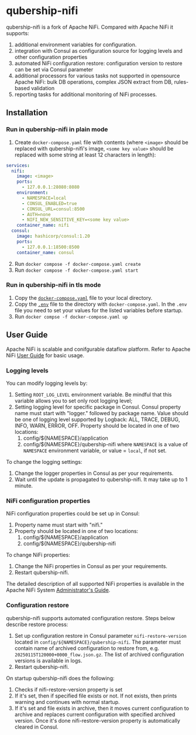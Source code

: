 # qubership-nifi

qubership-nifi is a fork of Apache NiFi.
Compared with Apache NiFi it supports:
1. additional environment variables for configuration.
2. integration with Consul as configuration source for logging levels and other configuration properties
3. automated NiFi configuration restore: configuration version to restore can be set via Consul parameter
4. additional processors for various tasks not supported in opensource Apache NiFi: bulk DB operations, complex JSON extract from DB, rules-based validation
5. reporting tasks for additional monitoring of NiFi processes.

## Installation

### Run in qubership-nifi in plain mode

1. Create `docker-compose.yaml` file with contents (where `<image>` should be replaced with qubership-nifi's image, `<some key value>` should be replaced with some string at least 12 characters in length):
```YAML
services:
  nifi:
    image: <image>
    ports:
      - 127.0.0.1:28080:8080
    environment:
      - NAMESPACE=local
      - CONSUL_ENABLED=true
      - CONSUL_URL=consul:8500
      - AUTH=none
      - NIFI_NEW_SENSITIVE_KEY=<some key value>
    container_name: nifi
  consul:
    image: hashicorp/consul:1.20
    ports:
      - 127.0.0.1:18500:8500
    container_name: consul
```
2. Run `docker compose -f docker-compose.yaml create`
3. Run `docker compose -f docker-compose.yaml start`

### Run in qubership-nifi in tls mode

1. Copy the [`docker-compose.yaml`](https://github.com/Netcracker/qubership-nifi/blob/feature/add-docker-compose-for-tls/dev/tls/docker-compose.yml) file to your local directory.  
2. Copy the [`.env`](https://github.com/Netcracker/qubership-nifi/blob/feature/add-docker-compose-for-tls/dev/tls/.env) file to the directory with `docker-compose.yaml`. In the `.env` file you need to set your values for the listed variables before startup. 
3. Run `docker compse -f docker-compose.yaml up`

## User Guide

Apache NiFi is scalable and conifgurable dataflow platform. Refer to Apache NiFi [User Guide](https://nifi.apache.org/docs/nifi-docs/html/user-guide.html) for basic usage.

### Logging levels

You can modify logging levels by:
1. Setting `ROOT_LOG_LEVEL` environment variable. Be mindful that this variable allows you to set only root logging level;
2. Setting logging level for specific package in Consul. Consul property name must start with "logger." followed by package name. Value should be one of logging level supported by Logback: ALL, TRACE, DEBUG, INFO, WARN, ERROR, OFF. Property should be located in one of two locations:
    1. config/${NAMESPACE}/application
    2. config/${NAMESPACE}/qubership-nifi
where `NAMESPACE` is a value of `NAMESPACE` environment variable, or value = `local`, if not set.

To change the logging settings:
1. Change the logger properties in Consul as per your requirements.
2. Wait until the update is propagated to qubership-nifi. It may take up to 1 minute.

### NiFi configuration properties

NiFi configuration properties could be set up in Consul:
1. Property name must start with "nifi."
2. Property should be located in one of two locations:
    1. config/${NAMESPACE}/application
    2. config/${NAMESPACE}/qubership-nifi

To change NiFi properties:
1. Change the NiFi properties in Consul as per your requirements.
2. Restart qubership-nifi.

The detailed description of all supported NiFi properties is available in the Apache NiFi System [Administrator's Guide](https://nifi.apache.org/docs/nifi-docs/html/administration-guide.html).

### Configuration restore

qubership-nifi supports automated configuration restore. Steps below describe restore process:
1. Set up configuration restore in Consul parameter `nifi-restore-version` located in `config/${NAMESPACE}/qubership-nifi`. The parameter must contain name of archived configuration to restore from, e.g. `20250115T120000+0000_flow.json.gz`. The list of archived configuration versions is available in logs.
2. Restart qubership-nifi.

On startup qubership-nifi does the following:
1. Checks if nifi-restore-version property is set
2. If it's set, then if specified file exists or not. If not exists, then prints warning and continues with normal startup.
3. If it's set and file exists in archive, then it moves current configuration to archive and replaces current configuration with specified archived version. Once it's done nifi-restore-version property is automatically cleared in Consul.